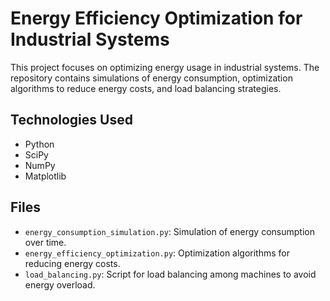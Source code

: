 # Energy Efficiency Optimization for Industrial Systems

This project focuses on optimizing energy usage in industrial systems. The repository contains simulations of energy consumption, optimization algorithms to reduce energy costs, and load balancing strategies.

## Technologies Used
- Python
- SciPy
- NumPy
- Matplotlib

## Files
- `energy_consumption_simulation.py`: Simulation of energy consumption over time.
- `energy_efficiency_optimization.py`: Optimization algorithms for reducing energy costs.
- `load_balancing.py`: Script for load balancing among machines to avoid energy overload.
